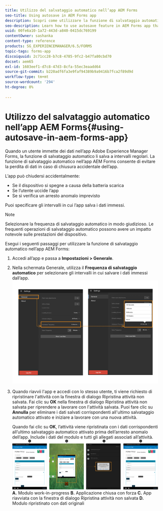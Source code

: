```yaml
---
title: Utilizzo del salvataggio automatico nell’app AEM Forms
seo-title: Using autosave in AEM Forms app
description: Scopri come utilizzare la funzione di salvataggio automatico nell’app AEM Forms per evitare la perdita di dati.
seo-description: Learn how to use autosave feature in AEM Forms app that lets you avoid data loss.
uuid: 00fe6a10-1a72-443d-a840-0415dc769199
contentOwner: sashanka
content-type: reference
products: SG_EXPERIENCEMANAGER/6.5/FORMS
topic-tags: forms-app
discoiquuid: 2c71cc28-b7c8-4785-9fc2-b47fa80cbd70
docset: aem65
exl-id: 1603eef1-d7c8-47d3-8cfa-55ec3eaadd64
source-git-commit: b220adf6fa3e9faf94389b9a9416b7fca2f89d9d
workflow-type: tm+mt
source-wordcount: '294'
ht-degree: 0%

---
```


# Utilizzo del salvataggio automatico nell’app AEM Forms{#using-autosave-in-aem-forms-app}

Quando un utente immette dei dati nell’app Adobe Experience Manager Forms, la funzione di salvataggio automatico li salva a intervalli regolari. La funzione di salvataggio automatico nell’app AEM Forms consente di evitare la perdita di dati in caso di chiusura accidentale dell’app.

L’app può chiudersi accidentalmente:

* Se il dispositivo si spegne a causa della batteria scarica
* Se l’utente uccide l’app
* Se si verifica un arresto anomalo imprevisto

Puoi specificare gli intervalli in cui l’app salva i dati immessi.

>[!NOTE]
>
>Selezionare la frequenza di salvataggio automatico in modo giudizioso. Le frequenti operazioni di salvataggio automatico possono avere un impatto notevole sulle prestazioni del dispositivo.

Esegui i seguenti passaggi per utilizzare la funzione di salvataggio automatico nell’app AEM Forms:

1. Accedi all’app e passa a **Impostazioni > Generale**.
1. Nella schermata Generale, utilizza il **Frequenza di salvataggio automatico** per selezionare gli intervalli in cui salvare i dati immessi dall’app.
   [ ![Impostazione della frequenza di salvataggio automatico](assets/using-autosave-freq-07.png)](assets/using-autosave-freq-07-1.png)

1. Quando riavvii l&#39;app e accedi con lo stesso utente, ti viene richiesto di ripristinare l&#39;attività con la finestra di dialogo Ripristina attività non salvata. Fai clic su **OK** nella finestra di dialogo Ripristina attività non salvata per riprendere a lavorare con l&#39;attività salvata. Puoi fare clic su **Annulla** per eliminare i dati salvati corrispondenti all&#39;ultimo salvataggio automatico attivato e iniziare a lavorare con una nuova attività.

   Quando fai clic su **OK**, l’attività viene ripristinata con i dati corrispondenti all’ultimo salvataggio automatico attivato prima dell’arresto anomalo dell’app. Include i dati del modulo e tutti gli allegati associati all’attività.
   [ ![Recupero di un&#39;attività&#x200B;](assets/autosave-flow.png)](assets/using-autosave-freq-06.png)**A.** Modulo work-in-progress **B.** Applicazione chiusa con forza **C.** App riavviata con la finestra di dialogo Ripristina attività non salvata **D.** Modulo ripristinato con dati originali
